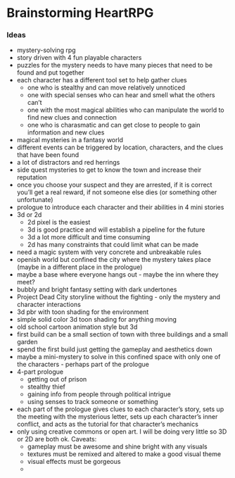 # Brainstorming HeartRPG

### Ideas
- mystery-solving rpg
- story driven with 4 fun playable characters
- puzzles for the mystery needs to have many pieces that need to be found and put together
- each character has a different tool set to help gather clues
	- one who is stealthy and can move relatively unnoticed
	- one with special senses who can hear and smell what the others can’t
	- one with the most magical abilities who can manipulate the world to find new clues and connection
	- one who is charasmatic and can get close to people to gain information and new clues
- magical mysteries in a fantasy world
- different events can be triggered by location, characters, and the clues that have been found
- a lot of distractors and red herrings
- side quest mysteries to get to know the town and increase their reputation
- once you choose your suspect and they are arrested, if it is correct you’ll get a real reward, if not someone else dies (or something other unfortunate)
- prologue to introduce each character and their abilities in 4 mini stories
- 3d or 2d
	- 2d pixel is the easiest
	- 3d is good practice and will establish a pipeline for the future
	- 3d a lot more difficult and time consuming
	- 2d has many constraints that could limit what can be made
- need a magic system with very concrete and unbreakable rules
- openish world but confined the city where the mystery takes place (maybe in a different place in the prologue)
- maybe a base where everyone hangs out - maybe the inn where they meet?
- bubbly and bright fantasy setting with dark undertones
- Project Dead City storyline without the fighting - only the mystery and character interactions
- 3d pbr with toon shading for the environment
- simple solid color 3d toon shading for anything moving
- old school cartoon animation style but 3d
- first build can be a small section of town with three buildings and a small garden
- spend the first build just getting the gameplay and aesthetics down
- maybe a mini-mystery to solve in this confined space with only one of the characters - perhaps part of the prologue
- 4-part prologue
	- getting out of prison
	- stealthy thief
	- gaining info from people through political intrigue
	- using senses to track someone or something
- each part of the prologue gives clues to each character’s story, sets up the meeting with the mysterious letter, sets up each character’s inner conflict, and acts as the tutorial for that character’s mechanics
- only using creative commons or open art. I will be doing very little so 3D or 2D are both ok. Caveats:
	- gameplay must be awesome and shine bright with any visuals
	- textures must be remixed and altered to make a good visual theme
	- visual effects must be gorgeous
	- 
